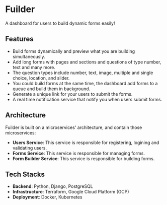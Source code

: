 # Fuilder
A dashboard for users to build dynamic forms easily!

## Features
- Build forms dynamically and preview what you are building simultaneously.
- Add long forms with pages and sections and questions of type number, text and many more.
- The question types include number, text, image, multiple and single choice, location, and slider.
- You could build forms at the same time, the dashboard add forms to a queue and build them in background.
- Generate a unique link for your users to submit the forms.
- A real time notification service that notify you when users submit forms.

## Architecture
Fuilder is built on a microservices' architecture, and contain those microservices:
- **Users Service**: This service is responsible for registering, logining and validating users.
- **Forms Service**: This service is responsible for managing forms.
- **Form Builder Service**: This service is responsible for building forms.

## Tech Stacks
- **Backend**: Python, Django, PostgreSQL
- **Infrastructure**: Terraform, Google Cloud Platform (GCP)
- **Deployment**: Docker, Kubernetes



